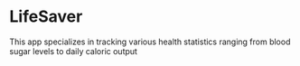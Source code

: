 # LifeSaver
This app specializes in tracking various health statistics ranging from blood sugar levels to daily caloric output
